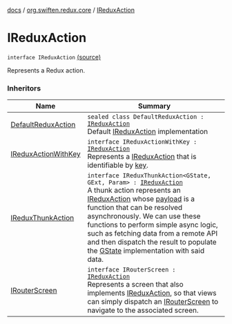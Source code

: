 [docs](../index.md) / [org.swiften.redux.core](index.md) / [IReduxAction](./-i-redux-action.md)

# IReduxAction

`interface IReduxAction` [(source)](https://github.com/protoman92/KotlinRedux/tree/master/common/common-core/src/main/kotlin/org/swiften/redux/core/Core.kt#L37)

Represents a Redux action.

### Inheritors

| Name | Summary |
|---|---|
| [DefaultReduxAction](-default-redux-action/index.md) | `sealed class DefaultReduxAction : `[`IReduxAction`](./-i-redux-action.md)<br>Default [IReduxAction](./-i-redux-action.md) implementation |
| [IReduxActionWithKey](-i-redux-action-with-key/index.md) | `interface IReduxActionWithKey : `[`IReduxAction`](./-i-redux-action.md)<br>Represents a [IReduxAction](./-i-redux-action.md) that is identifiable by [key](-i-redux-action-with-key/key.md). |
| [IReduxThunkAction](../org.swiften.redux.thunk/-i-redux-thunk-action/index.md) | `interface IReduxThunkAction<GState, GExt, Param> : `[`IReduxAction`](./-i-redux-action.md)<br>A thunk action represents an [IReduxAction](./-i-redux-action.md) whose [payload](../org.swiften.redux.thunk/-i-redux-thunk-action/payload.md) is a function that can be resolved asynchronously. We can use these functions to perform simple async logic, such as fetching data from a remote API and then dispatch the result to populate the [GState](../org.swiften.redux.thunk/-i-redux-thunk-action/index.md#GState) implementation with said data. |
| [IRouterScreen](-i-router-screen.md) | `interface IRouterScreen : `[`IReduxAction`](./-i-redux-action.md)<br>Represents a screen that also implements [IReduxAction](./-i-redux-action.md), so that views can simply dispatch an [IRouterScreen](-i-router-screen.md) to navigate to the associated screen. |

